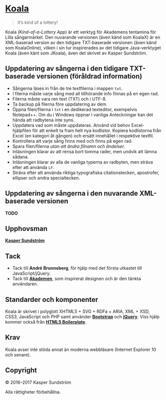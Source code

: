 # [Koala](http://koala.ksundstrom.fi/)

> It’s kind of a lottery!

Koala *(Kind-of-a-Lottery App)* är ett verktyg för Akademens tentamina för Lilla sångarmärket. Den nuvarande versionen (även känd som KoalaX) är en XML-baserad version av den tidigare TXT-baserade versionen (även känd som KoalaOnline), vilken i sin tur inspirerades av det tidigare Java-verktyget Koala (även känt som JKoala), även det skrivet av Kasper Sundström.

## Uppdatering av sångerna i den tidigare TXT-baserade versionen (föråldrad information)

* Sångerna läses in från de tre textfilerna i mappen `txt`.
* I filerna måste varje sång med all tillhörande info finnas på en egen rad.
* Filerna måste vara ren text (TXT) och i UTF-8.
* Ta backup på filerna före uppdatering av dem.
* Öppna filen/filerna i `txt` i en dedikerad texteditor, exempelvis Notepad++. Om du i Windows öppnar i vanliga Anteckningar kan det hända att radbytena inte syns.
* Uppdatera vad som måste uppdateras. Använd vid behov Excel-hjälpfilen för att enkelt ta fram helt nya kodlistor. Kopiera kodlistorna från Excel (en kategori åt gången) och ersätt innehållet i respektive textfil.
* Kontrollera att varje sång finns med och finns på egen rad.
* Spara filen/filerna *utan att ändra filnamn och ändelser*.
* Inläsningen klarar av att rensa bort tomma rader, men undvik att lämna sådana.
* Inläsningen klarar av alla de vanliga typerna av radbyten, men sträva efter att använda `LF`.
* Sträva efter att använda riktiga typografiska citationstecken, apostrofer, ellipser och andra specialtecken.

## Uppdatering av sångerna i den nuvarande XML-baserade versionen

**TODO**

## Upphovsman

**[Kasper Sundström](https://twitter.com/ksundstrom)**

## Tack

* Tack till **André Brunnsberg**, för hjälp med det första utkastet till JavaScript/jQuery.
* Tack till **[Akademen](https://twitter.com/akademen)**, som inspirerat designen och är den tänkta användaren.

## Standarder och komponenter

Koala är skrivet i polyglott XHTML5 + SVG + RDFa + ARIA, XML + XSD, CSS3, JavaScript och PHP samt använder **[Bootstrap](https://getbootstrap.com/)** och **[jQuery](https://jquery.com/)**. Viss hjälp kommer också från **[HTML5 Boilerplate](https://html5boilerplate.com/)**.

## Krav

Koala avser inte stöda annat än moderna webbläsare (Internet Explorer 10 och senare).

## Copyright

© 2016–2017 Kasper Sundström

Alla rättigheter förbehållna.
